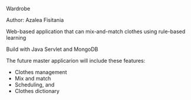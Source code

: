 Wardrobe

Author: Azalea Fisitania

Web-based application that can mix-and-match clothes using rule-based learning

Build with Java Servlet and MongoDB

The future master applicarion will include these features:
- Clothes management
- Mix and match
- Scheduling, and
- Clothes dictionary
